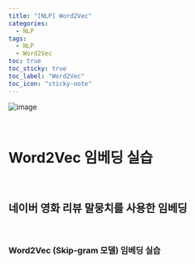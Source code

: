 ```yaml
---
title: "[NLP] Word2Vec"
categories:
  - NLP
tags:
  - NLP
  - Word2Vec
toc: true
toc_sticky: true
toc_label: "Word2Vec"
toc_icon: "sticky-note"
---
```


![image](https://user-images.githubusercontent.com/55765292/196322694-37aa45dd-c985-4514-8ba4-dd447a6486a6.png)

<br>

# Word2Vec 임베딩 실습

<br>

## 네이버 영화 리뷰 말뭉치를 사용한 임베딩

<br>

### Word2Vec (Skip-gram 모델) 임베딩 실습

